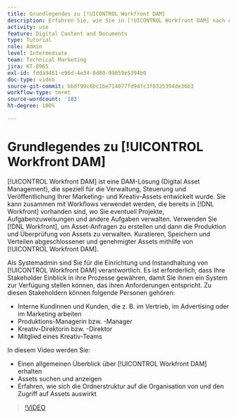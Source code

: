 ```yaml
---
title: Grundlegendes zu [!UICONTROL Workfront DAM]
description: Erfahren Sie, wie Sie in [!UICONTROL Workfront DAM] nach Assets suchen und diese anzeigen, und untersuchen Sie, wie die Ordnerstruktur die Organisation von Assets und den Zugriff auf sie beeinflusst.
activity: use
feature: Digital Content and Documents
type: Tutorial
role: Admin
level: Intermediate
team: Technical Marketing
jira: KT-8965
exl-id: fdda9461-e96d-4e34-8d80-99059e5394b0
doc-type: video
source-git-commit: bbdf99c6bc1be714077fd94fc3f8325394de36b3
workflow-type: tm+mt
source-wordcount: '183'
ht-degree: 100%

---
```


# Grundlegendes zu [!UICONTROL Workfront DAM]

[!UICONTROL Workfront DAM] ist eine DAM-Lösung (Digital Asset Management), die speziell für die Verwaltung, Steuerung und Veröffentlichung Ihrer Marketing- und Kreativ-Assets entwickelt wurde. Sie kann zusammen mit Workflows verwendet werden, die bereits in [!DNL Workfront] vorhanden sind, wo Sie eventuell Projekte, Aufgabenzuweisungen und andere Aufgaben verwalten. Verwenden Sie [!DNL Workfront], um Asset-Anfragen zu erstellen und dann die Produktion und Überprüfung von Assets zu verwalten. Kuratieren, Speichern und Verteilen abgeschlossener und genehmigter Assets mithilfe von [!UICONTROL Workfront DAM].


Als Systemadmin sind Sie für die Einrichtung und Instandhaltung von [!UICONTROL Workfront DAM] verantwortlich. Es ist erforderlich, dass Ihre Stakeholder Einblick in ihre Prozesse gewähren, damit Sie ihnen ein System zur Verfügung stellen können, das ihren Anforderungen entspricht. Zu diesen Stakeholdern können folgende Personen gehören:

* Interne Kundinnen und Kunden, die z. B. im Vertrieb, im Advertising oder im Marketing arbeiten
* Produktions-Managerin bzw. -Manager
* Kreativ-Direktorin bzw. -Direktor
* Mitglied eines Kreativ-Teams

In diesem Video werden Sie:

* Einen allgemeinen Überblick über [!UICONTROL Workfront DAM] erhalten
* Assets suchen und anzeigen
* Erfahren, wie sich die Ordnerstruktur auf die Organisation von und den Zugriff auf Assets auswirkt

>[!VIDEO](https://video.tv.adobe.com/v/335228/?quality=12&learn=on&enablevpops=1)
